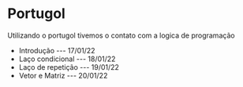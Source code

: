 # Portugol

Utilizando o portugol tivemos o contato com a logica de programação
- Introdução         ---  17/01/22
- Laço condicional   ---  18/01/22
- Laço de repetição  ---  19/01/22
- Vetor e Matriz     ---  20/01/22
